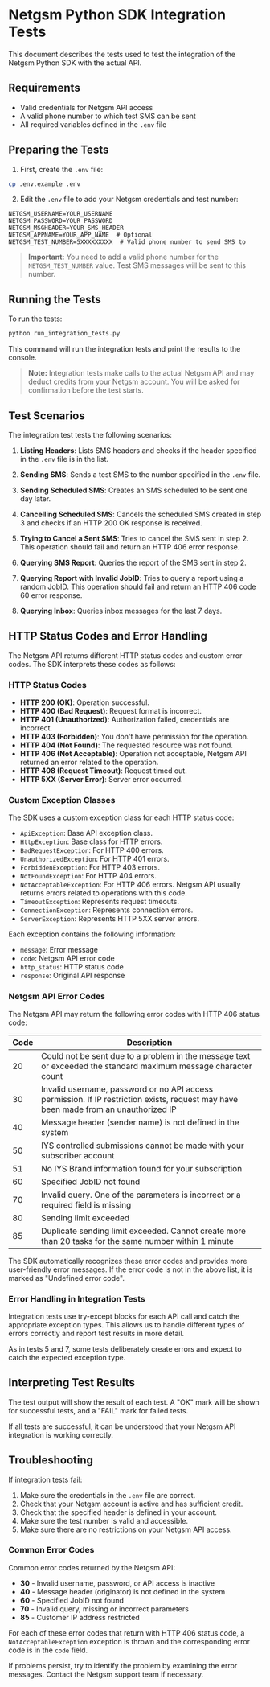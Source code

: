 # Netgsm Python SDK Integration Tests

This document describes the tests used to test the integration of the Netgsm Python SDK with the actual API.

## Requirements

- Valid credentials for Netgsm API access
- A valid phone number to which test SMS can be sent
- All required variables defined in the `.env` file

## Preparing the Tests

1. First, create the `.env` file:

```bash
cp .env.example .env
```

2. Edit the `.env` file to add your Netgsm credentials and test number:

```
NETGSM_USERNAME=YOUR_USERNAME
NETGSM_PASSWORD=YOUR_PASSWORD
NETGSM_MSGHEADER=YOUR_SMS_HEADER
NETGSM_APPNAME=YOUR_APP_NAME  # Optional
NETGSM_TEST_NUMBER=5XXXXXXXXX  # Valid phone number to send SMS to
```

> **Important:** You need to add a valid phone number for the `NETGSM_TEST_NUMBER` value. Test SMS messages will be sent to this number.

## Running the Tests

To run the tests:

```bash
python run_integration_tests.py
```

This command will run the integration tests and print the results to the console.

> **Note:** Integration tests make calls to the actual Netgsm API and may deduct credits from your Netgsm account. You will be asked for confirmation before the test starts.

## Test Scenarios

The integration test tests the following scenarios:

1. **Listing Headers**: Lists SMS headers and checks if the header specified in the `.env` file is in the list.

2. **Sending SMS**: Sends a test SMS to the number specified in the `.env` file.

3. **Sending Scheduled SMS**: Creates an SMS scheduled to be sent one day later.

4. **Cancelling Scheduled SMS**: Cancels the scheduled SMS created in step 3 and checks if an HTTP 200 OK response is received.

5. **Trying to Cancel a Sent SMS**: Tries to cancel the SMS sent in step 2. This operation should fail and return an HTTP 406 error response.

6. **Querying SMS Report**: Queries the report of the SMS sent in step 2.

7. **Querying Report with Invalid JobID**: Tries to query a report using a random JobID. This operation should fail and return an HTTP 406 code 60 error response.

8. **Querying Inbox**: Queries inbox messages for the last 7 days.

## HTTP Status Codes and Error Handling

The Netgsm API returns different HTTP status codes and custom error codes. The SDK interprets these codes as follows:

### HTTP Status Codes

- **HTTP 200 (OK)**: Operation successful.
- **HTTP 400 (Bad Request)**: Request format is incorrect.
- **HTTP 401 (Unauthorized)**: Authorization failed, credentials are incorrect.
- **HTTP 403 (Forbidden)**: You don't have permission for the operation.
- **HTTP 404 (Not Found)**: The requested resource was not found.
- **HTTP 406 (Not Acceptable)**: Operation not acceptable, Netgsm API returned an error related to the operation.
- **HTTP 408 (Request Timeout)**: Request timed out.
- **HTTP 5XX (Server Error)**: Server error occurred.

### Custom Exception Classes

The SDK uses a custom exception class for each HTTP status code:

- `ApiException`: Base API exception class.
- `HttpException`: Base class for HTTP errors.
- `BadRequestException`: For HTTP 400 errors.
- `UnauthorizedException`: For HTTP 401 errors.
- `ForbiddenException`: For HTTP 403 errors.
- `NotFoundException`: For HTTP 404 errors.
- `NotAcceptableException`: For HTTP 406 errors. Netgsm API usually returns errors related to operations with this code.
- `TimeoutException`: Represents request timeouts.
- `ConnectionException`: Represents connection errors.
- `ServerException`: Represents HTTP 5XX server errors.

Each exception contains the following information:

- `message`: Error message
- `code`: Netgsm API error code
- `http_status`: HTTP status code
- `response`: Original API response

### Netgsm API Error Codes

The Netgsm API may return the following error codes with HTTP 406 status code:

| Code | Description |
|------|-------------|
| 20   | Could not be sent due to a problem in the message text or exceeded the standard maximum message character count |
| 30   | Invalid username, password or no API access permission. If IP restriction exists, request may have been made from an unauthorized IP |
| 40   | Message header (sender name) is not defined in the system |
| 50   | IYS controlled submissions cannot be made with your subscriber account |
| 51   | No IYS Brand information found for your subscription |
| 60   | Specified JobID not found |
| 70   | Invalid query. One of the parameters is incorrect or a required field is missing |
| 80   | Sending limit exceeded |
| 85   | Duplicate sending limit exceeded. Cannot create more than 20 tasks for the same number within 1 minute |

The SDK automatically recognizes these error codes and provides more user-friendly error messages. If the error code is not in the above list, it is marked as "Undefined error code".

### Error Handling in Integration Tests

Integration tests use try-except blocks for each API call and catch the appropriate exception types. This allows us to handle different types of errors correctly and report test results in more detail.

As in tests 5 and 7, some tests deliberately create errors and expect to catch the expected exception type.

## Interpreting Test Results

The test output will show the result of each test. A "OK" mark will be shown for successful tests, and a "FAIL" mark for failed tests.

If all tests are successful, it can be understood that your Netgsm API integration is working correctly.

## Troubleshooting

If integration tests fail:

1. Make sure the credentials in the `.env` file are correct.
2. Check that your Netgsm account is active and has sufficient credit.
3. Check that the specified header is defined in your account.
4. Make sure the test number is valid and accessible.
5. Make sure there are no restrictions on your Netgsm API access.

### Common Error Codes

Common error codes returned by the Netgsm API:

- **30** - Invalid username, password, or API access is inactive
- **40** - Message header (originator) is not defined in the system
- **60** - Specified JobID not found
- **70** - Invalid query, missing or incorrect parameters
- **85** - Customer IP address restricted

For each of these error codes that return with HTTP 406 status code, a `NotAcceptableException` exception is thrown and the corresponding error code is in the `code` field.

If problems persist, try to identify the problem by examining the error messages. Contact the Netgsm support team if necessary. 